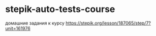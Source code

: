# stepik-auto-tests-course
домашние задания к курсу
https://stepik.org/lesson/187065/step/7?unit=161976
